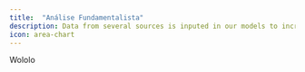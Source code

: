 ```yaml
---
title:  "Análise Fundamentalista"
description: Data from several sources is inputed in our models to increase its prediction accuracy.
icon: area-chart
---
```

Wololo
